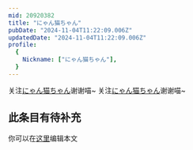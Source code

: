```yaml
---
mid: 20920382
title: "にゃん猫ちゃん"
pubDate: "2024-11-04T11:22:09.006Z"
updatedDate: "2024-11-04T11:22:09.006Z"
profile:
  {
    Nickname: ["にゃん猫ちゃん"],
  }
---
```


关注[にゃん猫ちゃん](https://space.bilibili.com/20920382)谢谢喵~ 关注[にゃん猫ちゃん](https://space.bilibili.com/20920382)谢谢喵~

## 此条目有待补充
你可以在[这里](https://github.com/Yuhanawa/VTuber.ICU/edit/master/src/content/v/にゃん猫ちゃん/index.md)编辑本文
